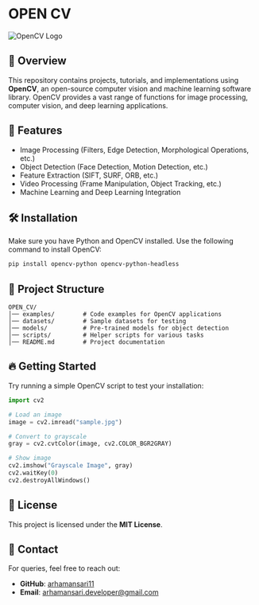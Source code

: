 # OPEN CV

![OpenCV Logo](https://upload.wikimedia.org/wikipedia/commons/3/32/OpenCV_Logo_with_text_svg_version.svg)

## 📌 Overview
This repository contains projects, tutorials, and implementations using **OpenCV**, an open-source computer vision and machine learning software library. OpenCV provides a vast range of functions for image processing, computer vision, and deep learning applications.

## 🚀 Features
- Image Processing (Filters, Edge Detection, Morphological Operations, etc.)
- Object Detection (Face Detection, Motion Detection, etc.)
- Feature Extraction (SIFT, SURF, ORB, etc.)
- Video Processing (Frame Manipulation, Object Tracking, etc.)
- Machine Learning and Deep Learning Integration

## 🛠 Installation
Make sure you have Python and OpenCV installed. Use the following command to install OpenCV:
```sh
pip install opencv-python opencv-python-headless
```

## 📂 Project Structure
```
OPEN_CV/
│── examples/        # Code examples for OpenCV applications
│── datasets/        # Sample datasets for testing
│── models/          # Pre-trained models for object detection
│── scripts/         # Helper scripts for various tasks
│── README.md        # Project documentation
```

## 🔥 Getting Started
Try running a simple OpenCV script to test your installation:
```python
import cv2

# Load an image
image = cv2.imread("sample.jpg")

# Convert to grayscale
gray = cv2.cvtColor(image, cv2.COLOR_BGR2GRAY)

# Show image
cv2.imshow("Grayscale Image", gray)
cv2.waitKey(0)
cv2.destroyAllWindows()
```

## 📜 License
This project is licensed under the **MIT License**.

## 📧 Contact
For queries, feel free to reach out:
- **GitHub**: [arhamansari11](https://github.com/arhamansari11)
- **Email**: arhamansari.developer@gmail.com
